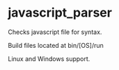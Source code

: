 # javascript_parser
Checks javascript file for syntax.

Build files located at bin/[OS]/run

Linux and Windows support.
